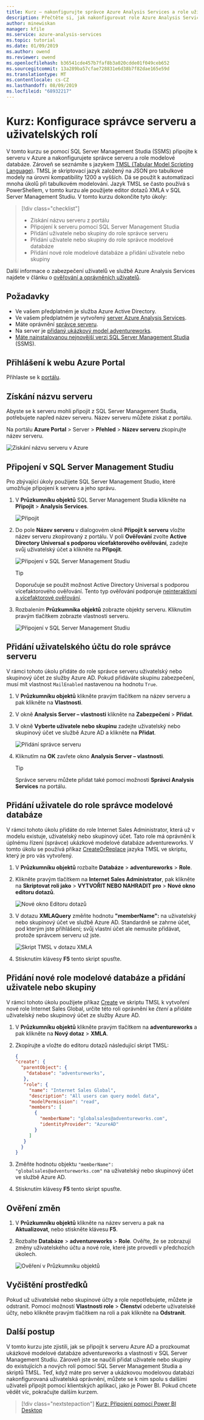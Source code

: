 ```yaml
---
title: Kurz – nakonfigurujte správce Azure Analysis Services a role uživatelů | Microsoft Docs
description: Přečtěte si, jak nakonfigurovat role Azure Analysis Services.
author: minewiskan
manager: kfile
ms.service: azure-analysis-services
ms.topic: tutorial
ms.date: 01/09/2019
ms.author: owend
ms.reviewer: owend
ms.openlocfilehash: b36541cde457b7faf8b3a020cdde01f049ceb652
ms.sourcegitcommit: 13a289ba57cfae728831e6d38b7f82dae165e59d
ms.translationtype: MT
ms.contentlocale: cs-CZ
ms.lasthandoff: 08/09/2019
ms.locfileid: "68932217"
---
```

# <a name="tutorial-configure-server-administrator-and-user-roles"></a>Kurz: Konfigurace správce serveru a uživatelských rolí

 V tomto kurzu se pomocí SQL Server Management Studia (SSMS) připojíte k serveru v Azure a nakonfigurujete správce serveru a role modelové databáze. Zároveň se seznámíte s jazykem [TMSL (Tabular Model Scripting Language)](https://docs.microsoft.com/analysis-services/tabular-model-programming-compatibility-level-1200/tabular-model-programming-for-compatibility-level-1200). TMSL je skriptovací jazyk založený na JSON pro tabulkové modely na úrovni kompatibility 1200 a vyšších. Dá se použít k automatizaci mnoha úkolů při tabulkovém modelování. Jazyk TMSL se často používá s PowerShellem, v tomto kurzu ale použijete editor dotazů XMLA v SQL Server Management Studiu. V tomto kurzu dokončíte tyto úkoly: 
  
> [!div class="checklist"]
> * Získání názvu serveru z portálu
> * Připojení k serveru pomocí SQL Server Management Studia
> * Přidání uživatele nebo skupiny do role správce serveru 
> * Přidání uživatele nebo skupiny do role správce modelové databáze
> * Přidání nové role modelové databáze a přidání uživatele nebo skupiny

Další informace o zabezpečení uživatelů ve službě Azure Analysis Services najdete v článku o [ověřování a oprávněních uživatelů](../analysis-services-manage-users.md). 

## <a name="prerequisites"></a>Požadavky

- Ve vašem předplatném je služba Azure Active Directory.
- Ve vašem předplatném je vytvořený [server Azure Analysis Services](../analysis-services-create-server.md).
- Máte oprávnění [správce serveru](../analysis-services-server-admins.md).
- Na server je [přidaný ukázkový model adventureworks](../analysis-services-create-sample-model.md).
- [Máte nainstalovanou nejnovější verzi SQL Server Management Studia](https://docs.microsoft.com/sql/ssms/download-sql-server-management-studio-ssms) (SSMS).

## <a name="sign-in-to-the-azure-portal"></a>Přihlášení k webu Azure Portal

Přihlaste se k [portálu](https://portal.azure.com/).

## <a name="get-server-name"></a>Získání názvu serveru
Abyste se k serveru mohli připojit z SQL Server Management Studia, potřebujete napřed název serveru. Název serveru můžete získat z portálu.

Na portálu **Azure Portal** > Server > **Přehled** > **Název serveru** zkopírujte název serveru.
   
   ![Získání názvu serveru v Azure](./media/analysis-services-tutorial-roles/aas-copy-server-name.png)

## <a name="connect-in-ssms"></a>Připojení v SQL Server Management Studiu

Pro zbývající úkoly použijete SQL Server Management Studio, které umožňuje připojení k serveru a jeho správu.

1. V **Průzkumníku objektů** SQL Server Management Studia klikněte na **Připojit** > **Analysis Services**.

    ![Připojit](./media/analysis-services-tutorial-roles/aas-ssms-connect.png)

2. Do pole **Název serveru** v dialogovém okně **Připojit k serveru** vložte název serveru zkopírovaný z portálu. V poli **Ověřování** zvolte **Active Directory Universal s podporou vícefaktorového ověřování**, zadejte svůj uživatelský účet a klikněte na **Připojit**.
   
    ![Připojení v SQL Server Management Studiu](./media/analysis-services-tutorial-roles/aas-connect-ssms-auth.png)

    > [!TIP]
    > Doporučuje se použít možnost Active Directory Universal s podporou vícefaktorového ověřování. Tento typ ověřování podporuje [neinteraktivní a vícefaktorové ověřování](../../sql-database/sql-database-ssms-mfa-authentication.md). 

3. Rozbalením **Průzkumníka objektů** zobrazte objekty serveru. Kliknutím pravým tlačítkem zobrazte vlastnosti serveru.
   
    ![Připojení v SQL Server Management Studiu](./media/analysis-services-tutorial-roles/aas-connect-ssms-objexp.png)

## <a name="add-a-user-account-to-the-server-administrator-role"></a>Přidání uživatelského účtu do role správce serveru

V rámci tohoto úkolu přidáte do role správce serveru uživatelský nebo skupinový účet ze služby Azure AD. Pokud přidáváte skupinu zabezpečení, musí mít vlastnost `MailEnabled` nastavenou na hodnotu `True`.

1. V **Průzkumníku objektů** klikněte pravým tlačítkem na název serveru a pak klikněte na **Vlastnosti**. 
2. V okně **Analysis Server – vlastnosti** klikněte na **Zabezpečení** > **Přidat**.
3. V okně **Vyberte uživatele nebo skupinu** zadejte uživatelský nebo skupinový účet ve službě Azure AD a klikněte na **Přidat**. 
   
     ![Přidání správce serveru](./media/analysis-services-tutorial-roles/aas-add-server-admin.png)

4. Kliknutím na **OK** zavřete okno **Analysis Server – vlastnosti**.

    > [!TIP]
    > Správce serveru můžete přidat také pomocí možnosti **Správci Analysis Services** na portálu. 

## <a name="add-a-user-to-the-model-database-administrator-role"></a>Přidání uživatele do role správce modelové databáze

V rámci tohoto úkolu přidáte do role Internet Sales Administrator, která už v modelu existuje, uživatelský nebo skupinový účet. Tato role má oprávnění k úplnému řízení (správce) ukázkové modelové databáze adventureworks. V tomto úkolu se používá příkaz [CreateOrReplace](https://docs.microsoft.com/bi-reference/tmsl/createorreplace-command-tmsl) jazyka TMSL ve skriptu, který je pro vás vytvořený.

1. V **Průzkumníku objektů** rozbalte **Databáze** > **adventureworks** > **Role**. 
2. Klikněte pravým tlačítkem na **Internet Sales Administrator**, pak klikněte na **Skriptovat roli jako** > **VYTVOŘIT NEBO NAHRADIT pro** > **Nové okno editoru dotazů**.

    ![Nové okno Editoru dotazů](./media/analysis-services-tutorial-roles/aas-add-db-admin.png)

3. V dotazu **XMLAQuery** změňte hodnotu **"memberName":** na uživatelský nebo skupinový účet ve službě Azure AD. Standardně se zahrne účet, pod kterým jste přihlášení; svůj vlastní účet ale nemusíte přidávat, protože správcem serveru už jste.

    ![Skript TMSL v dotazu XMLA](./media/analysis-services-tutorial-roles/aas-add-db-admin-script.png)

4. Stisknutím klávesy **F5** tento skript spusťte.


## <a name="add-a-new-model-database-role-and-add-a-user-or-group"></a>Přidání nové role modelové databáze a přidání uživatele nebo skupiny

V rámci tohoto úkolu použijete příkaz [Create](https://docs.microsoft.com/bi-reference/tmsl/create-command-tmsl) ve skriptu TMSL k vytvoření nové role Internet Sales Global, určíte této roli oprávnění ke *čtení* a přidáte uživatelský nebo skupinový účet ze služby Azure AD.

1. V **Průzkumníku objektů** klikněte pravým tlačítkem na **adventureworks** a pak klikněte na **Nový dotaz** > **XMLA**. 
2. Zkopírujte a vložte do editoru dotazů následující skript TMSL:

    ```JSON
    {
    "create": {
      "parentObject": {
        "database": "adventureworks",
       },
       "role": {
         "name": "Internet Sales Global",
         "description": "All users can query model data",
         "modelPermission": "read",
         "members": [
           {
             "memberName": "globalsales@adventureworks.com",
             "identityProvider": "AzureAD"
           }
         ]
       }
      }
    }
    ```

3. Změňte hodnotu objektu `"memberName": "globalsales@adventureworks.com"` na uživatelský nebo skupinový účet ve službě Azure AD.
4. Stisknutím klávesy **F5** tento skript spusťte.

## <a name="verify-your-changes"></a>Ověření změn

1. V **Průzkumníku objektů** klikněte na název serveru a pak na **Aktualizovat**, nebo stiskněte klávesu **F5**.
2. Rozbalte **Databáze** > **adventureworks** > **Role**. Ověřte, že se zobrazují změny uživatelského účtu a nové role, které jste provedli v předchozích úkolech.   

    ![Ověření v Průzkumníku objektů](./media/analysis-services-tutorial-roles/aas-connect-ssms-verify.png)

## <a name="clean-up-resources"></a>Vyčištění prostředků

Pokud už uživatelské nebo skupinové účty a role nepotřebujete, můžete je odstranit. Pomocí možností **Vlastnosti role** > **Členství** odeberte uživatelské účty, nebo klikněte pravým tlačítkem na roli a pak klikněte na **Odstranit**.


## <a name="next-steps"></a>Další postup
V tomto kurzu jste zjistili, jak se připojit k serveru Azure AD a prozkoumat ukázkové modelové databáze adventureworks a vlastnosti v SQL Server Management Studiu. Zároveň jste se naučili přidat uživatele nebo skupiny do existujících a nových rolí pomocí SQL Server Management Studia a skriptů TMSL. Teď, když máte pro server a ukázkovou modelovou databázi nakonfigurovaná uživatelská oprávnění, můžete se k nim spolu s dalšími uživateli připojit pomocí klientských aplikací, jako je Power BI. Pokud chcete vědět víc, pokračujte dalším kurzem. 

> [!div class="nextstepaction"]
> [Kurz: Připojení pomocí Power BI Desktop](analysis-services-tutorial-pbid.md)

